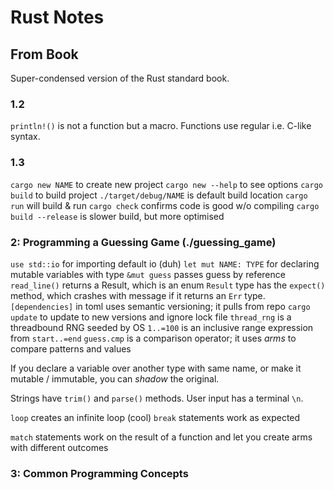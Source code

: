 # Rust Notes

## From Book

Super-condensed version of the Rust standard book.

### 1.2
`println!()` is not a function but a macro.
Functions use regular i.e. C-like syntax.

### 1.3 
`cargo new NAME` to create new project
`cargo new --help` to see options
`cargo build` to build project
`./target/debug/NAME` is default build location
`cargo run` will build & run
`cargo check` confirms code is good w/o compiling
`cargo build --release` is slower build, but more optimised

### 2: Programming a Guessing Game (./guessing_game)
`use std::io` for importing default io (duh)
`let mut NAME: TYPE` for declaring mutable variables with type
`&mut guess` passes guess by reference
`read_line()` returns a Result, which is an enum
`Result` type has the `expect()` method, which crashes with message if it returns an `Err` type.
`[dependencies]` in toml uses semantic versioning; it pulls from repo
`cargo update` to update to new versions and ignore lock file
`thread_rng` is a threadbound RNG seeded by OS
`1..=100` is an inclusive range expression from `start..=end`
`guess.cmp` is a comparison operator; it uses *arms* to compare patterns and values

If you declare a variable over another type with same name, or make it mutable / immutable, you can *shadow* the original.

Strings have `trim()` and `parse()` methods. User input has a terminal `\n`.

`loop` creates an infinite loop (cool)
`break` statements work as expected

`match` statements work on the result of a function and let you create arms with different outcomes

### 3: Common Programming Concepts